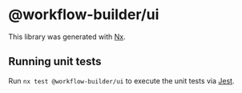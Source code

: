 # @workflow-builder/ui

This library was generated with [Nx](https://nx.dev).

## Running unit tests

Run `nx test @workflow-builder/ui` to execute the unit tests via [Jest](https://jestjs.io).
